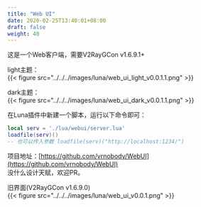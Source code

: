 ```yaml
---
title: "Web UI"
date: 2020-02-25T13:40:01+08:00
draft: false
weight: 40
---
```


这是一个Web客户端，需要V2RayGCon v1.6.9.1+  

light主题：  
{{< figure src="../../../images/luna/web_ui_light_v0.0.1.1.png" >}}

dark主题：  
{{< figure src="../../../images/luna/web_ui_dark_v0.0.1.1.png" >}}

在Luna插件中新建一个脚本，运行以下命令即可：  
```lua
local serv = './lua/webui/server.lua'
loadfile(serv)()
-- 也可以传入参数 loadfile(serv)("http://localhost:1234/") 
``` 

项目地址：[https://github.com/vrnobody/WebUI](https://github.com/vrnobody/WebUI)  
没什么设计天赋，欢迎PR。  

旧界面(V2RayGCon v1.6.9.0)  
{{< figure src="../../../images/luna/web_ui_v0.0.1.png" >}}
